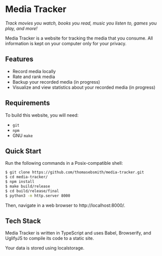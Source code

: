 # Media Tracker
*Track movies you watch, books you read, music you listen to, games you play,
and more!*

Media Tracker is a website for tracking the media that you consume.
All information is kept on your computer only for your privacy.

## Features
 - Record media locally
 - Rate and rank media
 - Backup your recorded media (in progress)
 - Visualize and view statistics about your recorded media (in progress)

## Requirements
To build this website, you will need:
 - `git`
 - `npm`
 - GNU `make`

## Quick Start
Run the following commands in a Posix-compatible shell:
```sh
$ git clone https://github.com/thomasebsmith/media-tracker.git
$ cd media-tracker/
$ npm install
$ make build/release
$ cd build/release/final
$ python3 -m http.server 8000
```

Then, navigate in a web browser to http://localhost:8000/.

## Tech Stack
Media Tracker is written in TypeScript and uses Babel, Browserify, and
UglifyJS to compile its code to a static site.

Your data is stored using localstorage.

